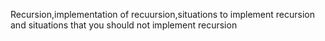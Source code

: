 Recursion,implementation of recuursion,situations to implement recursion and situations that you should not implement recursion